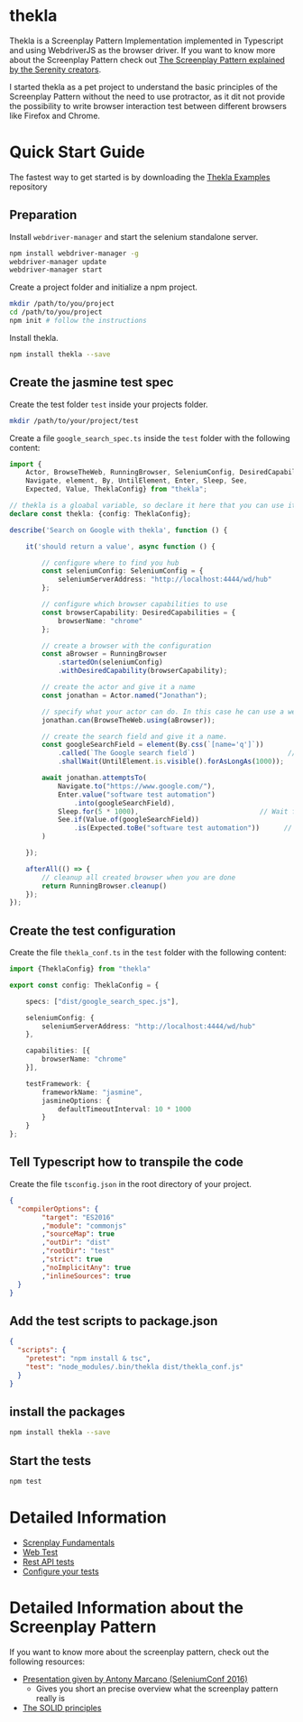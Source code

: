 # thekla
Thekla is a Screenplay Pattern Implementation implemented in Typescript and using WebdriverJS as the browser driver.
If you want to know more about the Screenplay Pattern check out
[The Screenplay Pattern explained by the Serenity creators](https://serenity-js.org/design/screenplay-pattern.html).

I started thekla as a pet project to understand the basic principles of the Screenplay Pattern without the need to use
protractor, as it dit not provide the possibility to write browser interaction test between different browsers like
Firefox and Chrome.

# Quick Start Guide

The fastest way to get started is by downloading the 
[Thekla Examples](https://github.com/andy-schulz/thekla-examples) repository

## Preparation

Install ``webdriver-manager`` and start the selenium standalone server.

````bash
npm install webdriver-manager -g
webdriver-manager update
webdriver-manager start
```` 

Create a project folder and initialize a npm project.

````bash
mkdir /path/to/you/project
cd /path/to/you/project
npm init # follow the instructions
````

Install thekla.

````bash
npm install thekla --save
````

## Create the jasmine test spec

Create the test folder ``test`` inside your projects folder.

````bash
mkdir /path/to/your/project/test
````

Create a file ``google_search_spec.ts`` inside the ``test`` folder with the following content:

````typescript
import {
    Actor, BrowseTheWeb, RunningBrowser, SeleniumConfig, DesiredCapabilities,
    Navigate, element, By, UntilElement, Enter, Sleep, See, 
    Expected, Value, TheklaConfig} from "thekla";

// thekla is a gloabal variable, so declare it here that you can use it
declare const thekla: {config: TheklaConfig};

describe('Search on Google with thekla', function () {

    it('should return a value', async function () {

        // configure where to find you hub
        const seleniumConfig: SeleniumConfig = {
            seleniumServerAddress: "http://localhost:4444/wd/hub"
        };

        // configure which browser capabilities to use
        const browserCapability: DesiredCapabilities = {
            browserName: "chrome"
        };

        // create a browser with the configuration
        const aBrowser = RunningBrowser
            .startedOn(seleniumConfig)
            .withDesiredCapability(browserCapability);

        // create the actor and give it a name
        const jonathan = Actor.named("Jonathan");

        // specify what your actor can do. In this case he can use a web browser with the browser created before.
        jonathan.can(BrowseTheWeb.using(aBrowser));

        // create the search field and give it a name.
        const googleSearchField = element(By.css(`[name='q']`))        // say how you want to locate the element
            .called(`The Google search field`)                       // give the element a name (optional)
            .shallWait(UntilElement.is.visible().forAsLongAs(1000));    // if its not there right away, wait for it (optional)

        await jonathan.attemptsTo(
            Navigate.to("https://www.google.com/"),                         // Go to Google
            Enter.value("software test automation")
                .into(googleSearchField),                               // send the search text to the search field
            Sleep.for(5 * 1000),                              // Wait for 5 Seconds (just to visually follow the test case)
            See.if(Value.of(googleSearchField))
                .is(Expected.toBe("software test automation"))      // check if the text was entered
        )

    });

    afterAll(() => {
        // cleanup all created browser when you are done
        return RunningBrowser.cleanup()
    });
});
````

## Create the test configuration

Create the file ``thekla_conf.ts`` in the ``test`` folder with the following content:

````typescript
import {TheklaConfig} from "thekla"

export const config: TheklaConfig = {

    specs: ["dist/google_search_spec.js"],

    seleniumConfig: {
        seleniumServerAddress: "http://localhost:4444/wd/hub"
    },

    capabilities: [{
        browserName: "chrome"
    }],

    testFramework: {
        frameworkName: "jasmine",
        jasmineOptions: {
            defaultTimeoutInterval: 10 * 1000
        }
    }
};
````

## Tell Typescript how to transpile the code

Create the file ``tsconfig.json`` in the root directory of your project.

````json
{
  "compilerOptions": {
        "target": "ES2016"
        ,"module": "commonjs"
        ,"sourceMap": true
        ,"outDir": "dist"
        ,"rootDir": "test"
        ,"strict": true
        ,"noImplicitAny": true
        ,"inlineSources": true
  }
}
````

## Add the test scripts to package.json

````json
{
  "scripts": {
    "pretest": "npm install & tsc",
    "test": "node_modules/.bin/thekla dist/thekla_conf.js"
  }
}
````

## install the packages

```bash
npm install thekla --save
```

## Start the tests

````bash
npm test
````

# Detailed Information

* [Screnplay Fundamentals](docs/md/SCREENPLAY_FUNDAMENTALS.md) 
* [Web Test](docs/md/create_web_ui_tests/README.md) 
* [Rest API tests](docs/md/create_rest_api_tests/README.md)
* [Configure your tests](docs/md/configure_thekla/README.md)


# Detailed Information about the Screenplay Pattern 
If you want to know more about the screenplay pattern, check out the following resources:
* [Presentation given by Antony Marcano (SeleniumConf 2016)](https://www.youtube.com/watch?v=8f8tdZBvAbI)
  * Gives you short an precise overview what the screenplay pattern really is
* [The SOLID principles](https://en.wikipedia.org/wiki/SOLID)
